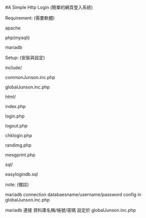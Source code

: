 #A Simple Http Login (簡單的網頁登入系統)

Requirement: (需要軟體)

 apache
 
 php(mysqli)
 
 mariadb

Setup: (安裝與設定)

 include/
 
  commonJunson.inc.php
  
  globalJunson.inc.php
  
 html/
 
  index.php
  
  login.php
  
  logout.php
  
  chklogin.php
  
  randimg.php
  
  mesgprint.php
  
 sql/
 
  easylogindb.sql
 
 note: (備註)
 
   mariadb connection databaesname/username/password config in globalJunson.inc.php
   
   mariadb 連接 資料庫名稱/帳號/密碼 設定於 globalJunson.inc.php
